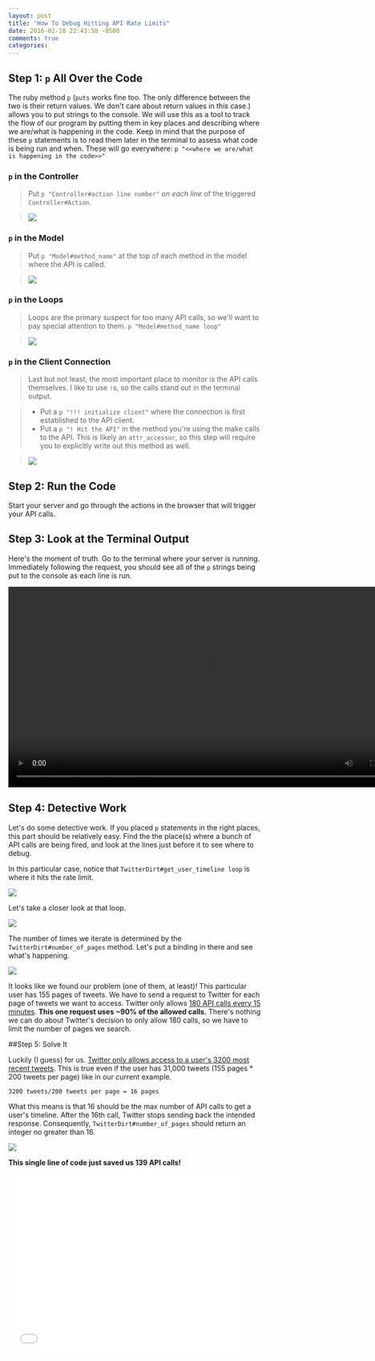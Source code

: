 ```yaml
---
layout: post
title: "How To Debug Hitting API Rate Limits"
date: 2016-02-18 22:43:58 -0500
comments: true
categories: 
---
```


## Step 1: `p` All Over the Code
The ruby method `p` (`puts` works fine too. The only difference between the two is their return values. We don't care about return values in this case.) allows you to put strings to the console. We will use this as a tool to track the flow of our program by putting them in key places and describing where we are/what is happening in the code. Keep in mind that the purpose of these `p` statements is to read them later in the terminal to assess what code is being run and when. These will go everywhere: `p "<<where we are/what is happening in the code>>"`

### `p` in the Controller
>Put `p "Controller#action line number"` *on each line* of the triggered `Controller#Action`.

><img src="{{ root_url }}/images/twitter-api/controller.png" />

### `p` in the Model
>Put `p "Model#method_name"` at the top of each method in the model where the API is called.

><img src="{{ root_url }}/images/twitter-api/model.png" />

### `p` in the Loops
>Loops are the primary suspect for too many API calls, so we'll want to pay special attention to them. `p "Model#method_name loop"`

><img src="{{ root_url }}/images/twitter-api/model-loop.png" />

### `p` in the Client Connection
>Last but not least, the most important place to monitor is the API calls themselves. I like to use `!`s, so the calls stand out in the terminal output.  

>* Put a `p "!!! initialize client"` where the connection is first established to the API client.
>* Put a `p "! Hit the API"` in the method you're using the make calls to the API. This is likely an `attr_accessor`, so this step will require you to explicitly write out this method as well.

><img src="{{ root_url }}/images/twitter-api/client.png" />

## Step 2: Run the Code
Start your server and go through the actions in the browser that will trigger your API calls.

## Step 3: Look at the Terminal Output
Here's the moment of truth. Go to the terminal where your server is running. Immediately following the request, you should see all of the `p` strings being put to the console as each line is run. 

<video controls loop width="800" autoplay>
  <source src="{{ root_url }}/images/twitter-api/api-hell.mp4" type="video/mp4">
</video>

## Step 4: Detective Work
Let's do some detective work. If you placed `p` statements in the right places, this part should be relatively easy. Find the the place(s) where a bunch of API calls are being fired, and look at the lines just before it to see where to debug.

In this particular case, notice that `TwitterDirt#get_user_timeline loop` is where it hits the rate limit. 

<img src="{{ root_url }}/images/twitter-api/terminal-output.png" />

Let's take a closer look at that loop. 

<img src="{{ root_url }}/images/twitter-api/detective-work.png" />

The number of times we iterate is determined by the `TwitterDirt#number_of_pages` method. Let's put a binding in there and see what's happening.

<img src="{{ root_url }}/images/twitter-api/pry.png" />

It looks like we found our problem (one of them, at least)! This particular user has 155 pages of tweets. We have to send a request to Twitter for each page of tweets we want to access. Twitter only allows [180 API calls every 15 minutes](https://dev.twitter.com/rest/public/rate-limiting). **This one request uses ~90% of the allowed calls.** There's nothing we can do about Twitter's decision to only allow 180 calls, so we have to limit the number of pages we search.

##Step 5: Solve It

Luckily (I guess) for us. [Twitter only allows access to a user's 3200 most recent tweets](https://dev.twitter.com/rest/reference/get/statuses/user_timeline). This is true even if the user has 31,000 tweets (155 pages * 200 tweets per page) like in our current example.

`3200 tweets/200 tweets per page = 16 pages`

What this means is that 16 should be the max number of API calls to get a user's timeline. After the 16th call, Twitter stops sending back the intended response. Consequently, `TwitterDirt#number_of_pages` should return an integer no greater than 16.

<img src="{{ root_url }}/images/twitter-api/number-of-pages.png" />

**This single line of code just saved us 139 API calls!**

<iframe src="//giphy.com/embed/eoxomXXVL2S0E?hideSocial=true" width="480" height="360" frameborder="0" class="giphy-embed" allowfullscreen=""></iframe>